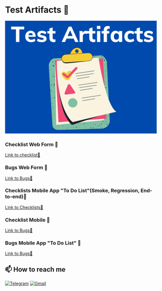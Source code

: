 # Test Artifacts 📖
![Logo](https://github.com/SereJaPWNZ/Test_artifact/blob/master/assert/logo.png)
### Checklist Web Form 📄
[Link to checklist📎](https://docs.google.com/spreadsheets/d/1P5Gc9k7-KEzVFYiOvPvu8JAHUOqeoKg7jXRUyoJlHow/edit#gid=1882571935 "Checklist")
### Bugs Web Form 📄
[Link to Bugs📎](https://docs.google.com/spreadsheets/d/1P5Gc9k7-KEzVFYiOvPvu8JAHUOqeoKg7jXRUyoJlHow/edit#gid=1493285527 "Bugs")
### Checklists Mobile App "To Do List"(Smoke, Regression, End-to-end)📄
[Link to Checklists📎](https://docs.google.com/spreadsheets/d/17nE7Icsq7IDSGZ7VCnwK0jmlcBvBc1m5s6z-MPC6QMg/edit#gid=876997369 "To do list")
### Checklist Mobile 📄
[Link to Bugs📎](https://docs.google.com/spreadsheets/d/1T4iCuc-XsG3HTJoIhvtCsqeELf8qz0RkB8R0cmGH8_I/edit#gid=0 "CheckList Mobile")
### Bugs Mobile App "To Do List" 📄
[Link to Bugs📎](https://docs.google.com/spreadsheets/d/17nE7Icsq7IDSGZ7VCnwK0jmlcBvBc1m5s6z-MPC6QMg/edit#gid=1123997383 "Bugs")

## 📫 How to reach me
[![Telegram](https://img.shields.io/badge/-Telegram-000000?style=for-the-badge&logo=telegram&logoColor=00ff88)](https://t.me/mishatkachyk)
[![Gmail](https://img.shields.io/badge/-mmikhail.tkachyk@gmail.com-000000?style=for-the-badge&logo=Gmail&logoColor=ff0000)](https://docs.google.com/document/d/1DMxui8Zq5NOfBai5ukGCmcGrnaFMz3-Qjfd7F3F_2Y8/edit?usp=sharing)
